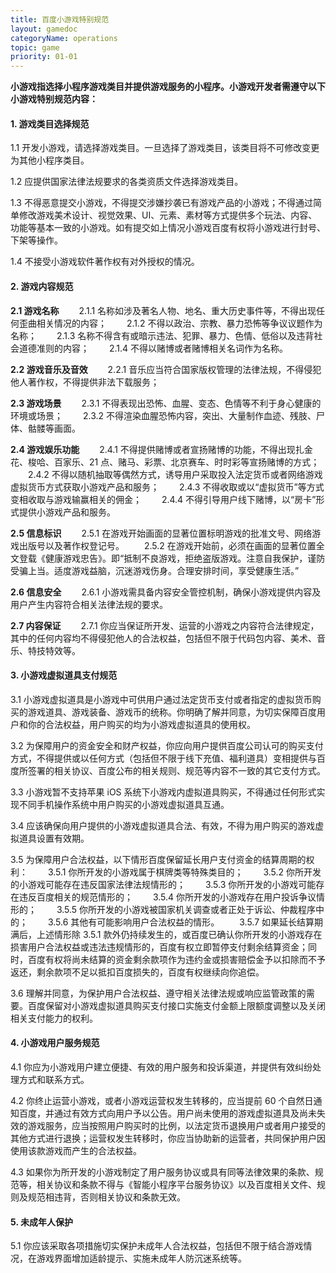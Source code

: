 ```yaml
---
title: 百度小游戏特别规范
layout: gamedoc
categoryName: operations
topic: game
priority: 01-01
---
```


**小游戏指选择小程序游戏类目并提供游戏服务的小程序。小游戏开发者需遵守以下小游戏特别规范内容：**

#### 1. 游戏类目选择规范
1.1 开发小游戏，请选择游戏类目。一旦选择了游戏类目，该类目将不可修改变更为其他小程序类目。

1.2 应提供国家法律法规要求的各类资质文件选择游戏类目。

1.3 不得恶意提交小游戏，不得提交涉嫌抄袭已有游戏产品的小游戏；不得通过简单修改游戏美术设计、视觉效果、UI、元素、素材等方式提供多个玩法、内容、功能等基本一致的小游戏。如有提交如上情况小游戏百度有权将小游戏进行封号、下架等操作。

1.4 不接受小游戏软件著作权有对外授权的情况。


#### 2. 游戏内容规范
**2.1 游戏名称**
  2.1.1 名称如涉及著名人物、地名、重大历史事件等，不得出现任何歪曲相关情况的内容；
  2.1.2 不得以政治、宗教、暴力恐怖等争议议题作为名称；
  2.1.3 名称不得含有或暗示违法、犯罪、暴力、色情、低俗以及违背社会道德准则的内容；
  2.1.4 不得以赌博或者赌博相关名词作为名称。

**2.2 游戏音乐及音效**
  2.2.1 音乐应当符合国家版权管理的法律法规，不得侵犯他人著作权，不得提供非法下载服务；

**2.3 游戏场景**
  2.3.1 不得表现出恐怖、血腥、变态、色情等不利于身心健康的环境或场景；
  2.3.2 不得渲染血腥恐怖内容，突出、大量制作血迹、残肢、尸体、骷髅等画面。

**2.4 游戏娱乐功能**
  2.4.1 不得提供赌博或者宣扬赌博的功能，不得出现扎金花、梭哈、百家乐、21 点、赌马、彩票、北京赛车、时时彩等宣扬赌博的方式；
  2.4.2 不得以随机抽取等偶然方式，诱导用户采取投入法定货币或者网络游戏虚拟货币方式获取小游戏产品和服务；
  2.4.3 不得收取或以“虚拟货币”等方式变相收取与游戏输赢相关的佣金；
  2.4.4 不得引导用户线下赌博，以“房卡”形式提供小游戏产品和服务。

**2.5 信息标识**
  2.5.1 在游戏开始画面的显著位置标明游戏的批准文号、网络游戏出版号以及著作权登记号。
  2.5.2 在游戏开始前，必须在画面的显著位置全文登载《健康游戏忠告》。即“抵制不良游戏，拒绝盗版游戏。注意自我保护，谨防受骗上当。适度游戏益脑，沉迷游戏伤身。合理安排时间，享受健康生活。”

**2.6 信息安全**
  2.6.1 小游戏需具备内容安全管控机制，确保小游戏提供内容及用户产生内容符合相关法律法规的要求。

**2.7 内容保证**
  2.7.1 你应当保证所开发、运营的小游戏之内容符合法律规定，其中的任何内容均不得侵犯他人的合法权益，包括但不限于代码包内容、美术、音乐、特技特效等。

#### 3. 小游戏虚拟道具支付规范
3.1 小游戏虚拟道具是小游戏中可供用户通过法定货币支付或者指定的虚拟货币购买的游戏道具、游戏装备、游戏币的统称。你明确了解并同意，为切实保障百度用户和你的合法权益，用户购买的均为小游戏虚拟道具的使用权。

3.2 为保障用户的资金安全和财产权益，你应向用户提供百度公司认可的购买支付方式，不得提供或以任何方式（包括但不限于线下充值、福利道具）变相提供与百度所签署的相关协议、百度公布的相关规则、规范等内容不一致的其它支付方式。

3.3 小游戏暂不支持苹果 iOS 系统下小游戏内虚拟道具购买，不得通过任何形式实现不同手机操作系统中用户购买的小游戏虚拟道具互通。

3.4 应该确保向用户提供的小游戏虚拟道具合法、有效，不得为用户购买的游戏虚拟道具设置有效期。

3.5 为保障用户合法权益，以下情形百度保留延长用户支付资金的结算周期的权利：
  3.5.1 你所开发的小游戏属于棋牌类等特殊类目的；
  3.5.2 你所开发的小游戏可能存在违反国家法律法规情形的；
  3.5.3 你所开发的小游戏可能存在违反百度相关的规范情形的；
  3.5.4 你所开发的小游戏存在用户投诉争议情形的；
  3.5.5 你所开发的小游戏被国家机关调查或者正处于诉讼、仲裁程序中的；
  3.5.6 其他有可能影响用户合法权益的情形。
  3.5.7 如果延长结算期满后，上述情形除 3.5.1 款外仍持续发生的，或百度已确认你所开发的小游戏存在损害用户合法权益或违法违规情形的，百度有权立即暂停支付剩余结算资金；同时，百度有权将尚未结算的资金剩余款项作为违约金或损害赔偿金予以扣除而不予返还，剩余款项不足以抵扣百度损失的，百度有权继续向你追偿。

3.6 理解并同意，为保护用户合法权益、遵守相关法律法规或响应监管政策的需要。百度保留对小游戏虚拟道具购买支付接口实施支付金额上限额度调整以及关闭相关支付能力的权利。

#### 4. 小游戏用户服务规范
4.1 你应为小游戏用户建立便捷、有效的用户服务和投诉渠道，并提供有效纠纷处理方式和联系方式。

4.2 你终止运营小游戏，或者小游戏运营权发生转移的，应当提前 60 个自然日通知百度，并通过有效方式向用户予以公告。用户尚未使用的游戏虚拟道具及尚未失效的游戏服务，应当按照用户购买时的比例，以法定货币退换用户或者用户接受的其他方式进行退换；运营权发生转移时，你应当协助新的运营者，共同保护用户因使用该款游戏而产生的合法权益。

4.3 如果你为所开发的小游戏制定了用户服务协议或具有同等法律效果的条款、规范等，相关协议和条款不得与《智能小程序平台服务协议》以及百度相关文件、规则及规范相违背，否则相关协议和条款无效。

#### 5. 未成年人保护
5.1 你应该采取各项措施切实保护未成年人合法权益，包括但不限于结合游戏情况，在游戏界面增加适龄提示、实施未成年人防沉迷系统等。

